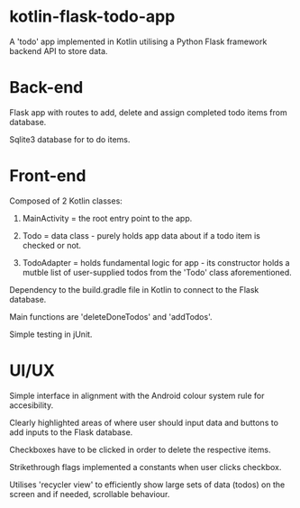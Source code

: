 # kotlin-flask-todo-app
A 'todo' app implemented in Kotlin utilising a Python Flask framework backend API to store data.

# Back-end
Flask app with routes to add, delete and assign completed todo items from database.

Sqlite3 database for to do items.

# Front-end
Composed of 2 Kotlin classes: 

1) MainActivity = the root entry point to the app.

2) Todo = data class - purely holds app data about if a todo item is checked or not.

3) TodoAdapter = holds fundamental logic for app - its constructor holds a mutble list of user-supplied todos from the 'Todo' class aforementioned.

Dependency to the build.gradle file in Kotlin to connect to the Flask database.

Main functions are 'deleteDoneTodos' and 'addTodos'.

Simple testing in jUnit.

# UI/UX
Simple interface in alignment with the Android colour system rule for accesibility.

Clearly highlighted areas of where user should input data and buttons to add inputs to the Flask database.

Checkboxes have to be clicked in order to delete the respective items.

Strikethrough flags implemented a constants when user clicks checkbox.

Utilises 'recycler view' to efficiently show large sets of data (todos) on the screen and if needed, scrollable behaviour.



